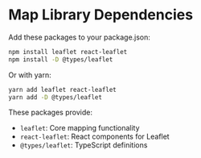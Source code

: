 # Map Library Dependencies

Add these packages to your package.json:

```bash
npm install leaflet react-leaflet
npm install -D @types/leaflet
```

Or with yarn:
```bash
yarn add leaflet react-leaflet
yarn add -D @types/leaflet
```

These packages provide:
- `leaflet`: Core mapping functionality
- `react-leaflet`: React components for Leaflet
- `@types/leaflet`: TypeScript definitions
